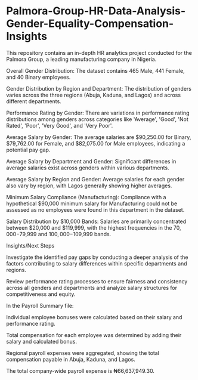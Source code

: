 # Palmora-Group-HR-Data-Analysis-Gender-Equality-Compensation-Insights
This repository contains an in-depth HR analytics project conducted for the Palmora Group, a leading manufacturing company in Nigeria.



Overall Gender Distribution: The dataset contains 465 Male, 441 Female, and 40 Binary employees.

Gender Distribution by Region and Department: The distribution of genders varies across the three regions (Abuja, Kaduna, and Lagos) and across different departments.

Performance Rating by Gender: There are variations in performance rating distributions among genders across categories like 'Average', 'Good', 'Not Rated', 'Poor', 'Very Good', and 'Very Poor'.

Average Salary by Gender: The average salaries are $90,250.00 for Binary, $79,762.00 for Female, and $82,075.00 for Male employees, indicating a potential pay gap.

Average Salary by Department and Gender: Significant differences in average salaries exist across genders within various departments.

Average Salary by Region and Gender: Average salaries for each gender also vary by region, with Lagos generally showing higher averages.

Minimum Salary Compliance (Manufacturing): Compliance with a hypothetical $90,000 minimum salary for Manufacturing could not be assessed as no employees were found in this department in the dataset.

Salary Distribution by $10,000 Bands: Salaries are primarily concentrated between $20,000 and $119,999, with the highest frequencies in the $70,000-$79,999 and $100,000-$109,999 bands.



Insights/Next Steps

Investigate the identified pay gaps by conducting a deeper analysis of the factors contributing to salary differences within specific departments and regions.

Review performance rating processes to ensure fairness and consistency across all genders and departments and analyze salary structures for competitiveness and equity.



In the Payroll Summary file:

Individual employee bonuses were calculated based on their salary and performance rating.

Total compensation for each employee was determined by adding their salary and calculated bonus.

Regional payroll expenses were aggregated, showing the total compensation payable in Abuja, Kaduna, and Lagos.

The total company-wide payroll expense is ₦66,637,949.30.
